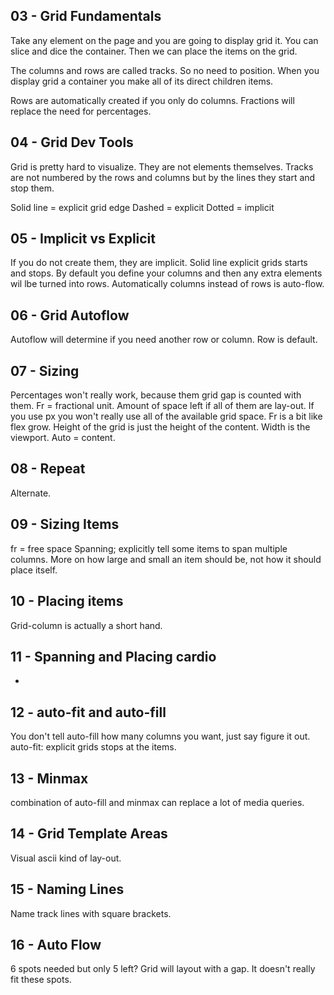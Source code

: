 ## 03 - Grid Fundamentals
Take any element on the page and you are going to display grid it.
You can slice and dice the container. Then we can place the items on the grid.

The columns and rows are called tracks. So no need to position.
When you display grid a container you make all of its direct children items.

Rows are automatically created if you only do columns.
Fractions will replace the need for percentages.

## 04 - Grid Dev Tools
Grid is pretty hard to visualize. They are not elements themselves.
Tracks are not numbered by the rows and columns but by the lines they start and stop them.

Solid line = explicit grid edge
Dashed = explicit
Dotted = implicit

## 05 - Implicit vs Explicit
If you do not create them, they are implicit.
Solid line explicit grids starts and stops.
By default you define your columns and then any extra elements wil lbe turned into rows.
Automatically columns instead of rows is auto-flow.

## 06 - Grid Autoflow
Autoflow will determine if you need another row or column.
Row is default.

## 07 - Sizing
Percentages won't really work, because them grid gap is counted with them.
Fr = fractional unit. Amount of space left if all of them are lay-out.
If you use px you won't really use all of the available grid space.
Fr is a bit like flex grow.
Height of the grid is just the height of the content. Width is the viewport.
Auto = content.

## 08 - Repeat
Alternate.

## 09 - Sizing Items
fr = free space 
Spanning; explicitly tell some items to span multiple columns.
More on how large and small an item should be, not how it should place itself.

## 10 - Placing items
Grid-column is actually a short hand.

## 11 - Spanning and Placing cardio
-

## 12 - auto-fit and auto-fill
You don't tell auto-fill how many columns you want, just say figure it out.
auto-fit: explicit grids stops at the items.

## 13 - Minmax
combination of auto-fill and minmax can replace a lot of media queries.

## 14 - Grid Template Areas
Visual ascii kind of lay-out.

## 15 - Naming Lines
Name track lines with square brackets.

## 16 - Auto Flow
6 spots needed but only 5 left? Grid will layout with a gap. It doesn't really fit these spots.
